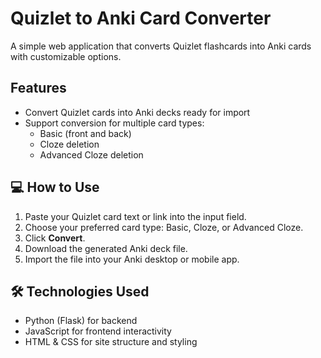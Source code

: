 # Quizlet to Anki Card Converter

A simple web application that converts Quizlet flashcards into Anki cards with customizable options.

## Features

- Convert Quizlet cards into Anki decks ready for import 
- Support conversion for multiple card types:
  - Basic (front and back)
  - Cloze deletion
  - Advanced Cloze deletion

## 💻 How to Use

1. Paste your Quizlet card text or link into the input field.
2. Choose your preferred card type: Basic, Cloze, or Advanced Cloze.
3. Click **Convert**.
4. Download the generated Anki deck file.
5. Import the file into your Anki desktop or mobile app.

## 🛠️ Technologies Used

- Python (Flask) for backend
- JavaScript for frontend interactivity
- HTML & CSS for site structure and styling
